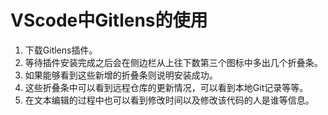 # VScode中Gitlens的使用

1. 下载Gitlens插件。
2. 等待插件安装完成之后会在侧边栏从上往下数第三个图标中多出几个折叠条。
3. 如果能够看到这些新增的折叠条则说明安装成功。
4. 这些折叠条中可以看到远程仓库的更新情况，可以看到本地Git记录等等。
5. 在文本编辑的过程中也可以看到修改时间以及修改该代码的人是谁等信息。
